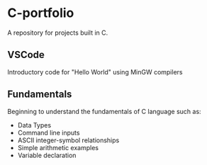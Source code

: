 # C-portfolio
A repository for projects built in C.

## VSCode
Introductory code for "Hello World" using MinGW compilers

## Fundamentals
Beginning to understand the fundamentals of C language such as:
* Data Types
* Command line inputs
* ASCII integer-symbol relationships
* Simple arithmetic examples
* Variable declaration
